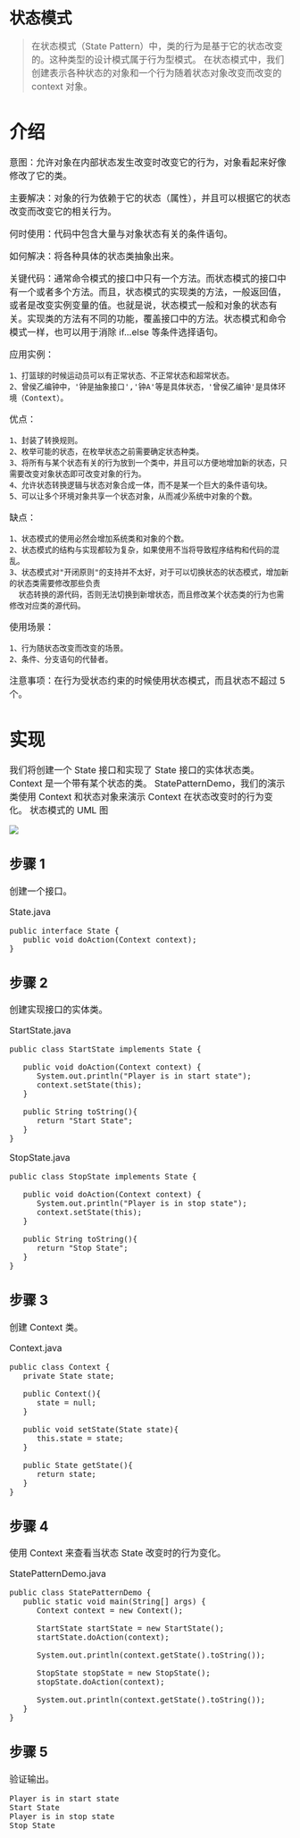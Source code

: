 # 状态模式
> <font size=3>在状态模式（State Pattern）中，类的行为是基于它的状态改变的。这种类型的设计模式属于行为型模式。
在状态模式中，我们创建表示各种状态的对象和一个行为随着状态对象改变而改变的 context 对象。

# 介绍

意图：允许对象在内部状态发生改变时改变它的行为，对象看起来好像修改了它的类。

主要解决：对象的行为依赖于它的状态（属性），并且可以根据它的状态改变而改变它的相关行为。

何时使用：代码中包含大量与对象状态有关的条件语句。

如何解决：将各种具体的状态类抽象出来。

关键代码：通常命令模式的接口中只有一个方法。而状态模式的接口中有一个或者多个方法。而且，状态模式的实现类的方法，一般返回值，或者是改变实例变量的值。也就是说，状态模式一般和对象的状态有关。实现类的方法有不同的功能，覆盖接口中的方法。状态模式和命令模式一样，也可以用于消除 if...else 等条件选择语句。

应用实例： 

	1、打篮球的时候运动员可以有正常状态、不正常状态和超常状态。 
	2、曾侯乙编钟中，'钟是抽象接口','钟A'等是具体状态，'曾侯乙编钟'是具体环境（Context）。

优点： 

	1、封装了转换规则。 
	2、枚举可能的状态，在枚举状态之前需要确定状态种类。 
	3、将所有与某个状态有关的行为放到一个类中，并且可以方便地增加新的状态，只需要改变对象状态即可改变对象的行为。 
	4、允许状态转换逻辑与状态对象合成一体，而不是某一个巨大的条件语句块。 
	5、可以让多个环境对象共享一个状态对象，从而减少系统中对象的个数。

缺点： 

	1、状态模式的使用必然会增加系统类和对象的个数。 
	2、状态模式的结构与实现都较为复杂，如果使用不当将导致程序结构和代码的混乱。 
	3、状态模式对"开闭原则"的支持并不太好，对于可以切换状态的状态模式，增加新的状态类需要修改那些负责 
      状态转换的源代码，否则无法切换到新增状态，而且修改某个状态类的行为也需修改对应类的源代码。

使用场景： 

	1、行为随状态改变而改变的场景。 
	2、条件、分支语句的代替者。

注意事项：在行为受状态约束的时候使用状态模式，而且状态不超过 5 个。

# 实现
我们将创建一个 State 接口和实现了 State 接口的实体状态类。Context 是一个带有某个状态的类。
StatePatternDemo，我们的演示类使用 Context 和状态对象来演示 Context 在状态改变时的行为变化。
状态模式的 UML 图

![](http://i.imgur.com/qslyNOA.png)

## 步骤 1
创建一个接口。

State.java

	public interface State {
	   public void doAction(Context context);
	}

## 步骤 2
创建实现接口的实体类。

StartState.java

	public class StartState implements State {
	
	   public void doAction(Context context) {
	      System.out.println("Player is in start state");
	      context.setState(this);	
	   }
	
	   public String toString(){
	      return "Start State";
	   }
	}

StopState.java

	public class StopState implements State {
	
	   public void doAction(Context context) {
	      System.out.println("Player is in stop state");
	      context.setState(this);	
	   }
	
	   public String toString(){
	      return "Stop State";
	   }
	}

## 步骤 3
创建 Context 类。

Context.java
	
	public class Context {
	   private State state;
	
	   public Context(){
	      state = null;
	   }
	
	   public void setState(State state){
	      this.state = state;		
	   }
	
	   public State getState(){
	      return state;
	   }
	}

## 步骤 4
使用 Context 来查看当状态 State 改变时的行为变化。

StatePatternDemo.java

	public class StatePatternDemo {
	   public static void main(String[] args) {
	      Context context = new Context();
	
	      StartState startState = new StartState();
	      startState.doAction(context);
	
	      System.out.println(context.getState().toString());
	
	      StopState stopState = new StopState();
	      stopState.doAction(context);
	
	      System.out.println(context.getState().toString());
	   }
	}

## 步骤 5
验证输出。
	
	Player is in start state
	Start State
	Player is in stop state
	Stop State